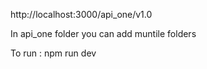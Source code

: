 http://localhost:3000/api_one/v1.0

In api_one folder you can add muntile folders

To run : npm run dev
